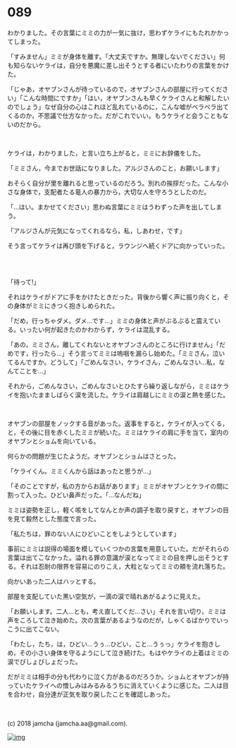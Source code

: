 # 089

わかりました。その言葉にミミの力が一気に抜け，思わずケライにもたれかかってしまった。  

「すみません」ミミが身体を離す。「大丈夫ですか。無理しないでください」何も知らないケライは，自分を悪魔に差し出そうとする者にいたわりの言葉をかけた。  

「じゃあ，オヤブンさんが待っているので，オヤブンさんの部屋に行ってください」「こんな時間にですか」「はい，オヤブンさんも早くケライさんと和解したいのでしょう」なぜ自分の心はこれほど乱れているのに，こんな嘘がベラベラ出てくるのか，不思議で仕方なかった。だがこれでいい。もうケライと会うこともないのだから。  

<br>  

ケライは，わかりました，と言い立ち上がると，ミミにお辞儀をした。  

「ミミさん，今までお世話になりました。アルジさんのこと，お願いします」  

おそらく自分が里を離れると思っているのだろう。別れの挨拶だった。こんな小さな身体で，支配者たる竜人の暴力から，大切な人を守ろうとしたのだ。  

「…はい。まかせてください」思わぬ言葉にミミはうわずった声を出してしまう。  

「アルジさんが元気になってくれるなら，私，しあわせ，です」  

そう言ってケライは再び頭を下げると，ラウンジへ続くドアに向かっていった。  

<br>  
<br>  

「待って!」  

それはケライがドアに手をかけたときだった。背後から響く声に振り向くと，その身体がミミにきつく抱きしめられた。  

「だめ，行っちゃダメ。ダメ…です…」ミミの身体と声がぶるぶると震えている。いったい何が起きたのかわからず，ケライは混乱する。  

「あの，ミミさん，離してくれないとオヤブンさんのところに行けません」「だめです，行ったら…」そう言ってミミは嗚咽を漏らし始めた。「ミミさん，泣いてるんですか。どうして」「ごめんなさい，ケライさん，ごめんなさい…私，なんてことを…」  

それから，ごめんなさい，ごめんなさいとひたすら繰り返しながら，ミミはケライを抱いたまましばらく涙を流した。ケライは肩越しにミミの涙と熱を感じた。  

<br>  

オヤブンの部屋をノックする音があった。返事をすると，ケライが入ってくる，と，その後に目を赤くしたミミが続いた。ミミはケライの肩に手を当て，室内のオヤブンとショムを向いている。  

何らかの問題が生じたようだ。オヤブンとショムはさとった。  

「ケライくん。ミミくんから話はあったと思うが…」  

「そのことですが，私の方からお話があります」ミミがオヤブンとケライの間に割って入った。ひどい鼻声だった。「…なんだね」  

ミミは姿勢を正し，軽く咳をしてなんとか声の調子を取り戻すと，オヤブンの目を見て毅然とした態度で言った。  

「私たちは，罪のない人にひどいことをしようとしています」  

事前にミミは説得の場面を模していくつかの言葉を用意していた。だがそれらの言葉は出てこなかった。溢れる罪の意識が涙となってミミの目を押し出そうとする。それは忍耐の限界を容易にのりこえ，大粒となってミミの頬を流れ落ちた。  

向かいあった二人はハッとする。  

部屋を支配していた黒い空気が，一滴の涙で晴れあがるように見えた。  

「お願いします。二人…とも，考え直してくだ…さい」それを言い切り，ミミは声をころして泣き始めた。次の言葉があるようなのだが，しゃくるばかりでいっこうに出てこない。  

「わたし，たち，は，ひどい…うぅ…ひどい，こと…うぅっ」ケライを抱きしめ，その小さい身体を守るようにして泣き続けた。もはやケライの上着はミミの涙でびしょびしょだった。  

だがミミは相手の分も代わりに泣く力があるのだろうか。ショムとオヤブンが持っていたケライへの憎しみはみるみるうちに消えていくように感じた。二人は目を合わせ，自分達が正気を取り戻したことを確認しあった。  

<br>  
<br>  
(c) 2018 jamcha (jamcha.aa@gmail.com).  

[![img](http://i.creativecommons.org/l/by-nc-sa/4.0/88x31.png)](http://creativecommons.org/licenses/by-nc-sa/4.0/deed)